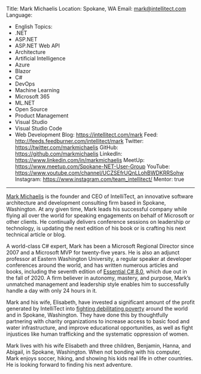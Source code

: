 Title: Mark Michaelis
Location: Spokane, WA
Email: mark@intellitect.com
Language:
  - English
Topics:
  - .NET
  - ASP.NET 
  - ASP.NET Web API 
  - Architecture 
  - Artificial Intelligence 
  - Azure 
  - Blazor 
  - C# 
  - DevOps 
  - Machine Learning 
  - Microsoft 365 
  - ML.NET 
  - Open Source 
  - Product Management 
  - Visual Studio 
  - Visual Studio Code 
  - Web Development 
Blog: https://intellitect.com/mark
Feed: http://feeds.feedburner.com/intellitect/mark
Twitter: https://twitter.com/markmichaelis
GitHub: https://github.com/markmichaelis
LinkedIn: https://www.linkedin.com/in/markmichaelis
MeetUp: https://www.meetup.com/Spokane-NET-User-Group
YouTube: https://www.youtube.com/channel/UCZSEfrUQnLLohBWDKRRSohw
Instagram: https://www.instagram.com/team_intellitect/
Mentor: true
---
[Mark Michaelis](https://intellitect.com/Mark) is the founder and CEO of IntelliTect, an innovative software architecture and development consulting firm based in Spokane, Washington. At any given time, Mark leads his successful company while flying all over the world for speaking engagements on behalf of Microsoft or other clients. He continually delivers conference sessions on leadership or technology, is updating the next edition of his book or is crafting his next technical article or blog.

A world-class C# expert, Mark has been a Microsoft Regional Director since 2007 and a Microsoft MVP for twenty-five years. He is also an adjunct professor at Eastern Washington University, a regular speaker at developer conferences around the world, and has written numerous articles and books, including the seventh edition of [Essential C# 8.0](https://IntelliTect.com/EssentialCSharp), which due out in the fall of 2020. A firm believer in autonomy, mastery, and purpose, Mark’s unmatched management and leadership style enables him to successfully handle a day with only 24 hours in it.

Mark and his wife, Elisabeth, have invested a significant amount of the profit generated by IntelliTect into [fighting debilitating poverty](https://intellitect.com/philanthropy) around the world and in Spokane, Washington. They have done this by thoughtfully partnering with charity organizations to increase access to basic food and water infrastructure, and improve educational opportunities, as well as fight injustices like human trafficking and the systematic oppression of women.
 
Mark lives with his wife Elisabeth and three children, Benjamin, Hanna, and Abigail, in Spokane, Washington. When not bonding with his computer, Mark enjoys soccer, hiking, and showing his kids real life in other countries. He is looking forward to finding his next adventure.
